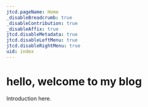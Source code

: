 ```yaml
---
jtcd.pageName: Home
_disableBreadcrumb: true
_disableContribution: true
_disableAffix: true
jtcd.disableMetadata: true
jtcd.disableLeftMenu: true
jtcd.disableRightMenu: true
uid: index
---
```


# hello, welcome to my blog
Introduction here.

